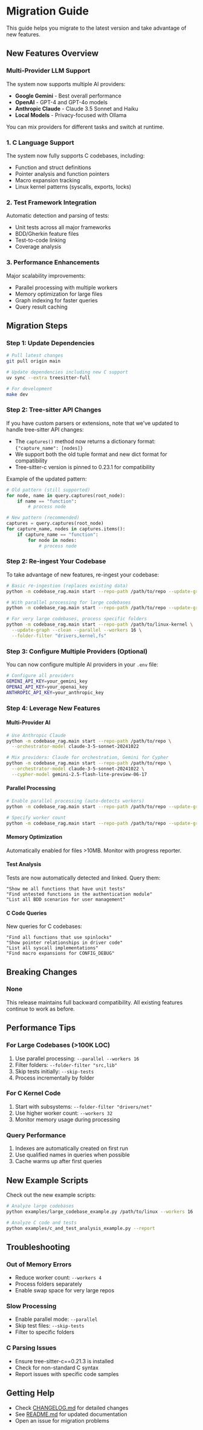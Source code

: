 # Migration Guide

This guide helps you migrate to the latest version and take advantage of new features.

## New Features Overview

### Multi-Provider LLM Support
The system now supports multiple AI providers:
- **Google Gemini** - Best overall performance
- **OpenAI** - GPT-4 and GPT-4o models
- **Anthropic Claude** - Claude 3.5 Sonnet and Haiku
- **Local Models** - Privacy-focused with Ollama

You can mix providers for different tasks and switch at runtime.

### 1. C Language Support
The system now fully supports C codebases, including:
- Function and struct definitions
- Pointer analysis and function pointers
- Macro expansion tracking
- Linux kernel patterns (syscalls, exports, locks)

### 2. Test Framework Integration
Automatic detection and parsing of tests:
- Unit tests across all major frameworks
- BDD/Gherkin feature files
- Test-to-code linking
- Coverage analysis

### 3. Performance Enhancements
Major scalability improvements:
- Parallel processing with multiple workers
- Memory optimization for large files
- Graph indexing for faster queries
- Query result caching

## Migration Steps

### Step 1: Update Dependencies

```bash
# Pull latest changes
git pull origin main

# Update dependencies including new C support
uv sync --extra treesitter-full

# For development
make dev
```

### Step 2: Tree-sitter API Changes

If you have custom parsers or extensions, note that we've updated to handle tree-sitter API changes:

- The `captures()` method now returns a dictionary format: `{"capture_name": [nodes]}`
- We support both the old tuple format and new dict format for compatibility
- Tree-sitter-c version is pinned to 0.23.1 for compatibility

Example of the updated pattern:
```python
# Old pattern (still supported)
for node, name in query.captures(root_node):
    if name == "function":
        # process node

# New pattern (recommended)
captures = query.captures(root_node)
for capture_name, nodes in captures.items():
    if capture_name == "function":
        for node in nodes:
            # process node
```

### Step 2: Re-ingest Your Codebase

To take advantage of new features, re-ingest your codebase:

```bash
# Basic re-ingestion (replaces existing data)
python -m codebase_rag.main start --repo-path /path/to/repo --update-graph --clean

# With parallel processing for large codebases
python -m codebase_rag.main start --repo-path /path/to/repo --update-graph --clean --parallel

# For very large codebases, process specific folders
python -m codebase_rag.main start --repo-path /path/to/linux-kernel \
  --update-graph --clean --parallel --workers 16 \
  --folder-filter "drivers,kernel,fs"
```

### Step 3: Configure Multiple Providers (Optional)

You can now configure multiple AI providers in your `.env` file:

```bash
# Configure all providers
GEMINI_API_KEY=your_gemini_key
OPENAI_API_KEY=your_openai_key
ANTHROPIC_API_KEY=your_anthropic_key
```

### Step 4: Leverage New Features

#### Multi-Provider AI
```bash
# Use Anthropic Claude
python -m codebase_rag.main start --repo-path /path/to/repo \
  --orchestrator-model claude-3-5-sonnet-20241022

# Mix providers: Claude for orchestration, Gemini for Cypher
python -m codebase_rag.main start --repo-path /path/to/repo \
  --orchestrator-model claude-3-5-sonnet-20241022 \
  --cypher-model gemini-2.5-flash-lite-preview-06-17
```

#### Parallel Processing
```bash
# Enable parallel processing (auto-detects workers)
python -m codebase_rag.main start --repo-path /path/to/repo --update-graph --parallel

# Specify worker count
python -m codebase_rag.main start --repo-path /path/to/repo --update-graph --parallel --workers 8
```

#### Memory Optimization
Automatically enabled for files >10MB. Monitor with progress reporter.

#### Test Analysis
Tests are now automatically detected and linked. Query them:
```
"Show me all functions that have unit tests"
"Find untested functions in the authentication module"
"List all BDD scenarios for user management"
```

#### C Code Queries
New queries for C codebases:
```
"Find all functions that use spinlocks"
"Show pointer relationships in driver code"
"List all syscall implementations"
"Find macro expansions for CONFIG_DEBUG"
```

## Breaking Changes

### None
This release maintains full backward compatibility. All existing features continue to work as before.

## Performance Tips

### For Large Codebases (>100K LOC)
1. Use parallel processing: `--parallel --workers 16`
2. Filter folders: `--folder-filter "src,lib"`
3. Skip tests initially: `--skip-tests`
4. Process incrementally by folder

### For C Kernel Code
1. Start with subsystems: `--folder-filter "drivers/net"`
2. Use higher worker count: `--workers 32`
3. Monitor memory usage during processing

### Query Performance
1. Indexes are automatically created on first run
2. Use qualified names in queries when possible
3. Cache warms up after first queries

## New Example Scripts

Check out the new example scripts:

```bash
# Analyze large codebases
python examples/large_codebase_example.py /path/to/linux --workers 16

# Analyze C code and tests
python examples/c_and_test_analysis_example.py --report
```

## Troubleshooting

### Out of Memory Errors
- Reduce worker count: `--workers 4`
- Process folders separately
- Enable swap space for very large repos

### Slow Processing
- Enable parallel mode: `--parallel`
- Skip test files: `--skip-tests`
- Filter to specific folders

### C Parsing Issues
- Ensure tree-sitter-c==0.21.3 is installed
- Check for non-standard C syntax
- Report issues with specific code samples

## Getting Help

- Check [CHANGELOG.md](CHANGELOG.md) for detailed changes
- See [README.md](README.md) for updated documentation
- Open an issue for migration problems
